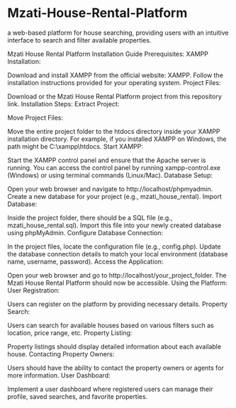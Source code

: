 # Mzati-House-Rental-Platform
a web-based platform for house searching, providing users with an intuitive interface to search and filter available properties.


Mzati House Rental Platform Installation Guide
Prerequisites:
XAMPP Installation:

Download and install XAMPP from the official website: XAMPP.
Follow the installation instructions provided for your operating system.
Project Files:

Download or  the Mzati House Rental Platform project from this repository link.
Installation Steps:
Extract Project:


Move Project Files:

Move the entire project folder to the htdocs directory inside your XAMPP installation directory. For example, if you installed XAMPP on Windows, the path might be C:\xampp\htdocs.
Start XAMPP:

Start the XAMPP control panel and ensure that the Apache server is running. You can access the control panel by running xampp-control.exe (Windows) or using terminal commands (Linux/Mac).
Database Setup:

Open your web browser and navigate to http://localhost/phpmyadmin.
Create a new database for your project (e.g., mzati_house_rental).
Import Database:

Inside the project folder, there should be a SQL file (e.g., mzati_house_rental.sql). Import this file into your newly created database using phpMyAdmin.
Configure Database Connection:

In the project files, locate the configuration file (e.g., config.php). Update the database connection details to match your local environment (database name, username, password).
Access the Application:

Open your web browser and go to http://localhost/your_project_folder.
The Mzati House Rental Platform should now be accessible.
Using the Platform:
User Registration:

Users can register on the platform by providing necessary details.
Property Search:

Users can search for available houses based on various filters such as location, price range, etc.
Property Listing:

Property listings should display detailed information about each available house.
Contacting Property Owners:

Users should have the ability to contact the property owners or agents for more information.
User Dashboard:

Implement a user dashboard where registered users can manage their profile, saved searches, and favorite properties.
